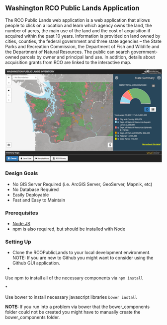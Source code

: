 ## Washington RCO Public Lands Application

The RCO Public Lands web application is a web application that allows people to click on a location and learn which agency owns the land, the number of acres, the main use of the land and the cost of acquisition if acquired within the past 10 years. Information is provided on land owned by cities, counties, the federal government and three state agencies – the State Parks and Recreation Commission, the Department of Fish and Wildlife and the Department of Natural Resources. The public can search government-owned parcels by owner and principal land use. In addition, details about acquisition grants from RCO are linked to the interactive map.

![RCO Public Lands Application](/content/images/public_lands_application.png)


### Design Goals

* No GIS Server Required (i.e. ArcGIS Server, GeoServer, Mapnik, etc)
* No Database Required
* Easily Deployable
* Fast and Easy to Maintain

### Prerequisites

* [Node.JS](http://nodejs.org/ "Node.JS")
* npm is also required, but should be installed with Node

### Setting Up

* Clone the RCOPublicLands to your local development environment.  NOTE: If you are new to Github you might want to consider using the Github GUI application.
* 
<p>Use npm to install all of the necessary components via
<code>npm install</code></p>
*
<p>Use bower to install necessary javascript libraries
<code>bower install</code></p>

<b> NOTE: </b> If you run into a problem via bower that the bower_components folder could not be created you might have to manually create the bower_components folder.


